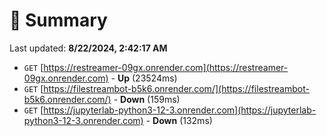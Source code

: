 # 📖 Summary
Last updated: **8/22/2024, 2:42:17 AM**

- `GET` [https://restreamer-09gx.onrender.com](https://restreamer-09gx.onrender.com) - **Up** (23524ms)
- `GET` [https://filestreambot-b5k6.onrender.com/](https://filestreambot-b5k6.onrender.com/) - **Down** (159ms)
- `GET` [https://jupyterlab-python3-12-3.onrender.com](https://jupyterlab-python3-12-3.onrender.com) - **Down** (132ms)
